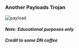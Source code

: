 ### Another Payloads Trojan

![payload](https://github.com/Sulaimannabdul/Trojan-LetsBeFriend/assets/151133481/c008397e-6c87-4509-bf31-0b3621a94513)

#### ***Note: Educational purposes only***
##### ***Credit to some DN coffee***
